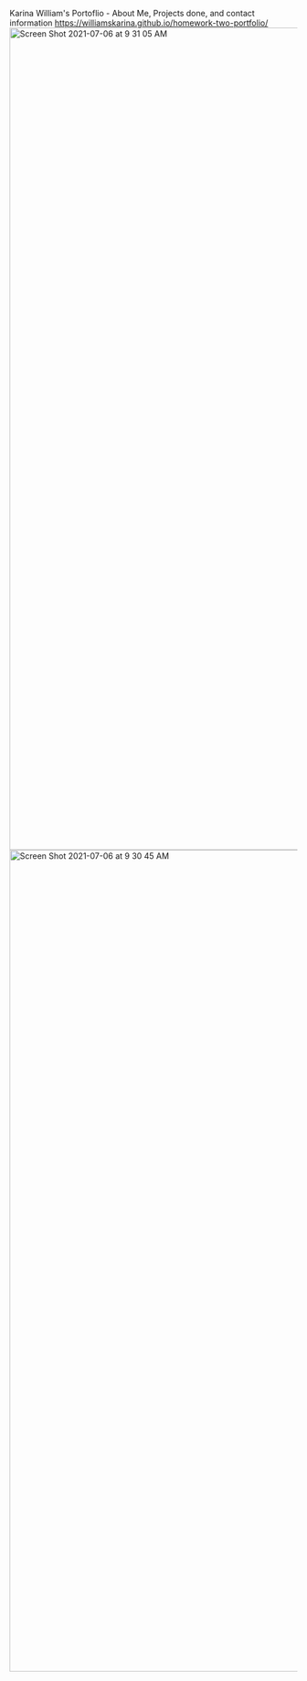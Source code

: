 Karina William's Portoflio - About Me, Projects done, and contact information
https://williamskarina.github.io/homework-two-portfolio/
<img width="1440" alt="Screen Shot 2021-07-06 at 9 31 05 AM" src="https://user-images.githubusercontent.com/84817902/124636094-013bce00-de3d-11eb-87c4-0827f414bf09.png">
<img width="1439" alt="Screen Shot 2021-07-06 at 9 30 45 AM" src="https://user-images.githubusercontent.com/84817902/124636098-01d46480-de3d-11eb-9747-1e9eee9aae94.png">

